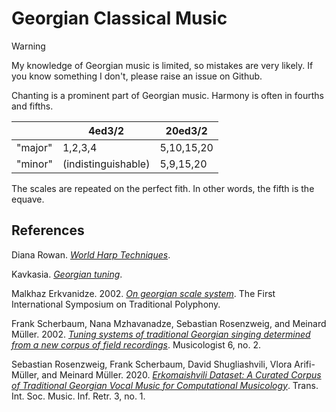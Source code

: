 # Georgian Classical Music

> [!warning]
> My knowledge of Georgian music is limited, so mistakes are very likely. If you know something I don't, please raise an issue on Github.

Chanting is a prominent part of Georgian music.
Harmony is often in fourths and fifths.

|        | 4ed3/2 | 20ed3/2 |
|--------|--------|---------|
|"major" | 1,2,3,4| 5,10,15,20 |
|"minor" | (indistinguishable)|5,9,15,20 |

The scales are repeated on the perfect fith.
In other words, the fifth is the equave.

## References

Diana Rowan. *[World Harp Techniques](https://web.archive.org/web/20240528225711/https://www.dianarowan.com/world-harp-techniques-chapter-3a#section-1657753007447)*.

Kavkasia. *[Georgian tuning](https://web.archive.org/web/20100529010039/http://www.kavkasia.com:80/)*.

Malkhaz Erkvanidze. 2002. *[On georgian scale system](https://web.archive.org/web/20241228183101/https://citeseerx.ist.psu.edu/document?repid=rep1&type=pdf&doi=83ed993cee6a7c34e49cffd84b757ae46ca1be80)*. The First International Symposium on Traditional Polyphony.

Frank Scherbaum, Nana Mzhavanadze, Sebastian Rosenzweig, and Meinard Müller. 2002. *[Tuning systems of traditional Georgian singing determined from a new corpus of field recordings](https://web.archive.org/web/20241228183109/https://dergipark.org.tr/en/download/article-file/2235567)*. Musicologist 6, no. 2.

Sebastian Rosenzweig, Frank Scherbaum, David Shugliashvili, Vlora Arifi-Müller, and Meinard Müller. 2020. *[Erkomaishvili Dataset: A Curated Corpus of Traditional Georgian Vocal Music for Computational Musicology](https://web.archive.org/web/20241228183109/https://dergipark.org.tr/en/download/article-file/2235567)*. Trans. Int. Soc. Music. Inf. Retr. 3, no. 1.